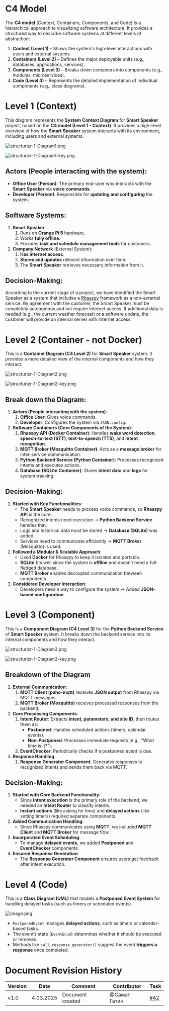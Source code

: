 # C4 Model

The **C4 model** (Context, Containers, Components, and Code) is a hierarchical approach to visualizing software architecture. It provides a structured way to describe software systems at different levels of abstraction:

1. **Context (Level 1)** – Shows the system's high-level interactions with users and external systems.
2. **Containers (Level 2)** – Defines the major deployable units (e.g., databases, applications, services).
3. **Components (Level 3)** – Breaks down containers into components (e.g., modules, microservices).
4. **Code (Level 4)** – Represents the detailed implementation of individual components (e.g., class diagrams).

# Level 1 (Context)

This diagram represents the **System Context Diagram** for **Smart Speaker** project, based on the **C4 model (Level 1 - Context)**. It provides a high-level overview of how the **Smart Speaker** system interacts with its environment, including users and external systems.

![structurizr-1-Diagram1.png](C4%20Model%201acc9732b84e8056a452df9e98c3dd24/structurizr-1-Diagram1.png)

![structurizr-1-Diagram1-key.png](C4%20Model%201acc9732b84e8056a452df9e98c3dd24/structurizr-1-Diagram1-key.png)

## **Actors (People interacting with the system)**:

- **Office User (Person)**: The primary end-user who interacts with the **Smart Speaker** via **voice commands**.
- **Developer (Person)**: Responsible for **updating and configuring** the system.

## **Software Systems**:

1. **Smart Speaker**:
    1. Runs on **Orange Pi 5** hardware.
    2. Works **fully offline**.
    3. Provides **task and schedule management tools** for customers.
2. **Company Network** (External System):
    1. **Has internet access**.
    2. **Stores and updates** relevant information over time.
    3. The **Smart Speaker** retrieves necessary information from it.

## **Decision-Making:**

According to the current stage of a project, we have identified the Smart Speaker as a system that includes a [Rhasspy](https://rhasspy.readthedocs.io/en/latest/) framework as a non-external service. By agreement with the customer, the Smart Speaker must be completely autonomous and not require Internet access. If additional data is needed (e.g., the current weather forecast) or a software update, the customer will provide an internal server with Internet access.

# Level 2 (Container - not Docker)

This is a **Container Diagram (C4 Level 2)** for **Smart Speaker** system. It provides a more detailed view of the internal components and how they interact.

![structurizr-1-Diagram2.png](C4%20Model%201acc9732b84e8056a452df9e98c3dd24/structurizr-1-Diagram2.png)

![structurizr-1-Diagram2-key.png](C4%20Model%201acc9732b84e8056a452df9e98c3dd24/structurizr-1-Diagram2-key.png)

## **Break down the Diagram:**

1. **Actors (People interacting with the system)**:
    1. **Office User**: Gives voice commands.
    2. **Developer**: Configures the system via `JSON.config`.
2. **Software Containers (Core Components of the System)**:
    1. **Rhasspy API (Docker Container)**: Handles **wake word detection**, **speech-to-text (STT)**, **text-to-speech (TTS)**, and **intent recognition**.
    2. **MQTT Broker (Mosquitto Container)**: Acts as a **message broker** for inter-service communication.
    3. **Python Backend Service (Python Container)**: Processes recognized intents and executes actions.
    4. **Database (SQLite Container)**: Stores **intent data** and **logs** for system tracking.

## **Decision-Making:**

1. **Started with Key Functionalities**:
    - The **Smart Speaker** needs to process voice commands, so **Rhasspy API** is the core.
    - Recognized intents need execution → **Python Backend Service** handles that.
    - Logs and historical data must be stored → **Database (SQLite)** was added.
    - Services need to communicate efficiently → **MQTT Broker** (Mosquitto) is used.
2. **Followed a Modular & Scalable Approach**:
    - Used **Docker** for Rhasspy to keep it isolated and portable.
    - **SQLite** fits well since the system is **offline** and doesn’t need a full-fledged database.
    - **MQTT Broker** enables decoupled communication between components.
3. **Considered Developer Interaction**:
    - Developers need a way to configure the system → Added **JSON-based configuration**.

# Level 3 (Component)

This is a **Component Diagram (C4 Level 3)** for the **Python Backend Service** of **Smart Speaker** system. It breaks down the backend service into its internal components and how they interact.

![structurizr-1-Diagram3.png](C4%20Model%201acc9732b84e8056a452df9e98c3dd24/structurizr-1-Diagram3.png)

![structurizr-1-Diagram3-key.png](C4%20Model%201acc9732b84e8056a452df9e98c3dd24/structurizr-1-Diagram3-key.png)

## **Breakdown of the Diagram**

1. **External Communication**:
    1. **MQTT Client (paho-mqtt)** receives **JSON output** from Rhasspy via MQTT messages.
    2. **MQTT Broker (Mosquitto)** receives processed responses from the backend.
2. **Core Processing Components**:
    1. **Intent Router**: Extracts **intent, parameters, and site ID**, then routes them as:
        - **Postponed**: Handles scheduled actions (timers, calendar events).
        - **Non-Postponed**: Processes immediate requests (e.g., "What time is it?").
    2. **EventChecker**: Periodically checks if a postponed event is due.
3. **Response Handling**:
    1. **Response Generator Component**: Generates responses to recognized intents and sends them back via MQTT.

## **Decision-Making:**

1. **Started with Core Backend Functionality**:
    - Since **intent execution** is the primary role of the backend, we needed an **Intent Router** to classify intents.
    - **Instant actions** (like asking for time) and **delayed actions** (like setting timers) required separate components.
2. **Added Communication Handling**:
    - Since Rhasspy communicates using **MQTT**, we included **MQTT Client** and **MQTT Broker** for message flow.
3. **Incorporated Event Scheduling**:
    - To manage **delayed events**, we added **Postponed** and **EventChecker** components.
4. **Ensured Response Generation**:
    - The **Response Generator Component** ensures users get feedback after intent execution.

# Level 4 (Code)

This is a **Class Diagram (UML)** that models a **Postponed Event System** for handling delayed tasks (such as timers or scheduled events).

![image.png](C4%20Model%201acc9732b84e8056a452df9e98c3dd24/image.png)

- `PostponedEvent` manages **delayed actions**, such as timers or calendar-based tasks.
- The event’s state (`EventEnum`) determines whether it should be executed or removed.
- Methods like `call_response_generator()` suggest the event **triggers a response** once completed.

# **Document Revision History**

| Version | Date | Comment | Contributor | Task |
| --- | --- | --- | --- | --- |
| v1.0 | 4.03.2025 | Document created | @Самат Гатин  | [#42](https://gitlab.pg.innopolis.university/smart-speaker-group/smart-speaker-codebase/-/issues/42) |